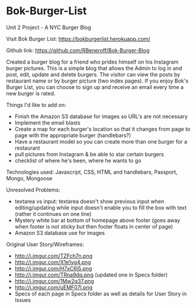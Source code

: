 # Bok-Burger-List
Unit 2 Project - A NYC Burger Blog

Visit Bok Burger List: https://bokburgerlist.herokuapp.com/

Github link: https://github.com/RBeneroff/Bok-Burger-Blog

Created a burger  blog for a friend who prides himself on his Instagram burger pictures. This is a simple blog that allows  the Admin to log in and post, edit, update and delete burgers. The visitor can view the posts by restaurant name or by burger picture (two index pages). If you enjoy Bok's Burger List, you can choose to sign up and receive an email every time a new burger is rated.

Things I'd like to add on:
- Finish the Amazon S3 database for images so URL's are not necessary
- Implement the email blasts
- Create a map for each burger's location so that it changes from page to page with the appropriate burger (handlebars?)
- Have a restaurant model so you can create more than one burger for a restaurant
- pull pictures from Instagram & be able to star certain burgers
- checklist of where he's been, where he wants to go

Technologies used: Javascript, CSS, HTML and handlebars, Passport, Mongo, Mongoose

Unresolved Problems:
- textarea vs input: textarea doesn't show previous input when editing/updating while input doesn't enable you to fill the box with text (rather it continues on one line)
- Mystery white bar at bottom of homepage above footer (goes away when footer is not sticky but then footer floats in center of page)
- Amazon S3 database use for images

Original User Story/Wireframes:
- http://i.imgur.com/TZFch7n.png
- http://i.imgur.com/X1e1vg4.png
- http://i.imgur.com/H7xC6j5.png
- http://i.imgur.com/TRna9dq.png (updated one in Specs folder)
- http://i.imgur.com/1Mw2q37.png
- http://i.imgur.com/uEMF07l.png
- Specs of each page in Specs folder as well as details for User Story in Issues
